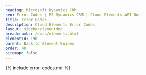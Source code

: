 ```yaml
---
heading: Microsoft Dynamics CRM
seo: Error Codes | MS Dynamics CRM | Cloud Elements API Doc
title: Error Codes
description: Cloud Elements Error Codes.
layout: sidebarelementdoc
breadcrumbs: /docs/elements.html
elementId: 190
parent: Back to Element Guides
order: 40
sitemap: false
---
```


{% include error-codes.md %}
